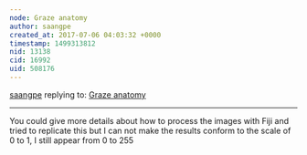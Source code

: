 ```yaml
---
node: Graze anatomy
author: saangpe
created_at: 2017-07-06 04:03:32 +0000
timestamp: 1499313812
nid: 13138
cid: 16992
uid: 508176
---
```




[saangpe](../profile/saangpe) replying to: [Graze anatomy](../notes/cfastie/05-23-2016/graze-anatomy)

----
You could give more details about how to process the images with Fiji and tried to replicate this but I can not make the results conform to the scale of 0 to 1, I still appear from 0 to 255